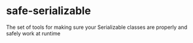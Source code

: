 # safe-serializable
The set of tools for making sure your Serializable classes are properly and safely work at runtime
